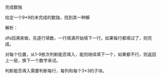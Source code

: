 完成数独

给定一个9*9的未完成的数独，找到其一种解

解析：

dfs回溯来做，先逐行填数，一行填满开始填下一行，如果每行都填过了，则完成。

对每个位置，从1-9依次判断能否填入，能则继续填下一个，如果都不行，则返回上一层，换下一个数字来试。

判断能否填入需要判断每行，每列和每个3*3的子块。